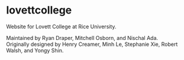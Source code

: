 # lovettcollege
Website for Lovett College at Rice University.

Maintained by Ryan Draper, Mitchell Osborn, and Nischal Ada.\
Originally designed by Henry Creamer, Minh Le, Stephanie Xie, Robert Walsh, and Yongy Shin.
